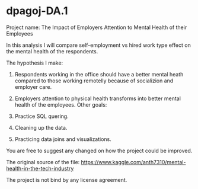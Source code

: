 # dpagoj-DA.1
Project name: The Impact of Employers Attention to Mental Health of their Employees 

In this analysis I will compare self-employment vs hired work type effect on the mental health of the respondents.

The hypothesis I make:

1. Respondents working in the office should have a better mental heath compared to those working remotelly because of socializion and employer care.
2. Employers attention to physical health transforms into better mental health of the employees.
Other goals:

1. Practice SQL quering.
2. Cleaning up the data.
3. Practicing data joins and visualizations.

You are free to suggest any changed on how the project could be improved.

The original source of the file: https://www.kaggle.com/anth7310/mental-health-in-the-tech-industry

The project is not bind by any license agreement.
